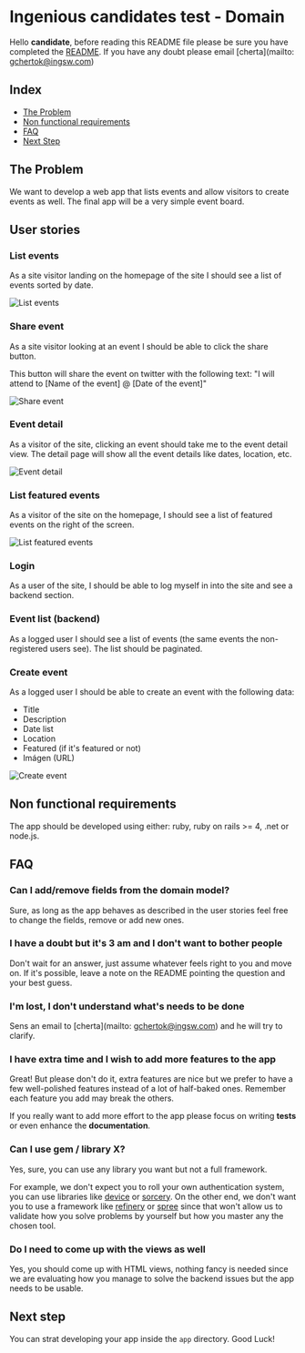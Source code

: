 # Ingenious candidates test - Domain

Hello **candidate**, before reading this README file please be sure you have completed the [README](../README.en.md). If you have any doubt please email [cherta](mailto: gchertok@ingsw.com)

## Index
* [The Problem](#the-problem)
* [Non functional requirements](#non-functional-requirements)
* [FAQ](#faq)
* [Next Step](#next-step)

## The Problem

We want to develop a web app that lists events and allow visitors to create events as well. The final app will be a very simple event board.

## User stories

### List events

As a site visitor landing on the homepage of the site I should see a list of events sorted by date.

![List events](images/event-list.png)

### Share event

As a site visitor looking at an event I should be able to click the share button. 

This button will share the event on twitter with the following text: "I will attend to [Name of the event] @ [Date of the event]"

![Share event](images/share-event.png)

### Event detail

As a visitor of the site, clicking an event should take me to the event detail view. The detail page will show all the event details like dates, location, etc.

![Event detail](images/event-detail.png)

### List featured events

As a visitor of the site on the homepage, I should see a list of featured events on the right of the screen.

![List featured events](images/highlighted-events.png)

### Login

As a user of the site, I should be able to log myself in into the site and see a backend section.

### Event list (backend)

As a logged user I should see a list of events (the same events the non-registered users see). The list should be paginated.

### Create event

As a logged user I should be able to create an event with the following data:

* Title
* Description
* Date list
* Location
* Featured (if it's featured or not)
* Imágen (URL)

![Create event](images/new-event.png)

## Non functional requirements

The app should be developed using either: ruby, ruby on rails >= 4, .net or node.js.

## FAQ

### Can I add/remove fields from the domain model?

Sure, as long as the app behaves as described in the user stories feel free to change the fields, remove or add new ones.

### I have a doubt but it's 3 am and I don't want to bother people

Don't wait for an answer, just assume whatever feels right to you and move on. If it's possible, leave a note on the README pointing the question and your best guess.

### I'm lost, I don't understand what's needs to be done

Sens an email to [cherta](mailto: gchertok@ingsw.com) and he will try to clarify.

### I have extra time and I wish to add more features to the app

Great! But please don't do it, extra features are nice but we prefer to have a few well-polished features instead of a lot of half-baked ones. Remember each feature you add may break the others.

If you really want to add more effort to the app please focus on writing **tests** or even enhance the **documentation**.

### Can I use gem / library X?

Yes, sure, you can use any library you want but not a full framework.

For example, we don't expect you to roll your own authentication system, you can use libraries like [device](https://github.com/plataformatec/devise) or [sorcery](https://github.com/NoamB/sorcery). On the other end, we don't want you to use a framework like [refinery](http://www.refinerycms.com/) or [spree](https://github.com/spree/spree) since that won't allow us to validate how you solve problems by yourself but how you master any the chosen tool.

### Do I need to come up with the views as well

Yes, you should come up with HTML views, nothing fancy is needed since we are evaluating how you manage to solve the backend issues but the app needs to be usable. 

## Next step

You can strat developing your app inside the `app` directory. Good Luck!
